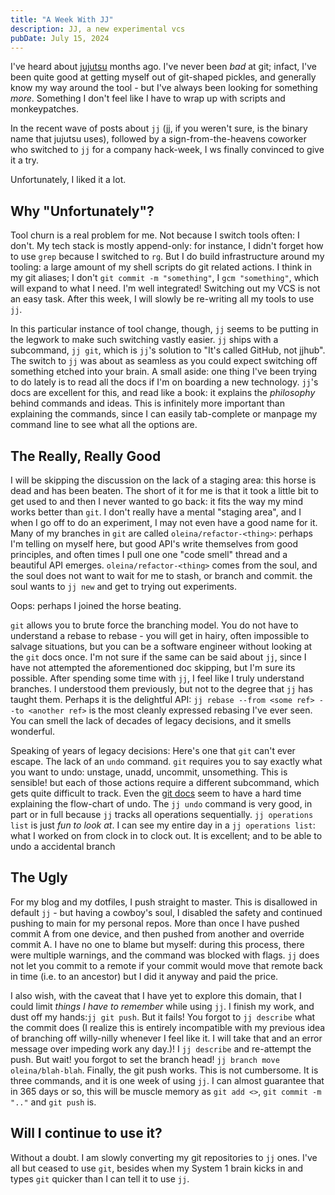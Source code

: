 ```yaml
---
title: "A Week With JJ"
description: JJ, a new experimental vcs
pubDate: July 15, 2024
---
```


I've heard about [jujutsu](https://github.com/martinvonz/jj) months ago. I've never been _bad_ at git; infact, I've been quite good at getting myself out of git-shaped pickles, and generally know my way around the tool - but I've always been looking for something _more_. Something I don't feel like I have to wrap up with scripts and monkeypatches.

In the recent wave of posts about `jj` (jj, if you weren't sure, is the binary name that jujutsu uses), followed by a sign-from-the-heavens coworker who switched to `jj` for a company hack-week, I ws finally convinced to give it a try. 

Unfortunately, I liked it a lot.

## Why "Unfortunately"?

Tool churn is a real problem for me. Not because I switch tools often: I don't. My tech stack is mostly append-only: for instance, I didn't forget how to use `grep` because I switched to `rg`. But I do build infrastructure around my tooling: a large amount of my shell scripts do git related actions. I think in my git aliases; I don't `git commit -m "something"`, I `gcm "something"`, which will expand to what I need. I'm well integrated! Switching out my VCS is not an easy task. After this week, I will slowly be re-writing all my tools to use `jj`.

In this particular instance of tool change, though, `jj` seems to be putting in the legwork to make such switching vastly easier. `jj` ships with a subcommand, `jj git`, which is `jj`'s solution to "It's called GitHub, not jjhub". The switch to `jj` was about as seamless as you could expect switching off something etched into your brain. A small aside: one thing I've been trying to do lately is to read all the docs if I'm on boarding a new technology. `jj`'s docs are excellent for this, and read like a book: it explains the _philosophy_ behind commands and ideas. This is infinitely more important than explaining the commands, since I can easily tab-complete or manpage my command line to see what all the options are. 

## The Really, Really Good

I will be skipping the discussion on the lack of a staging area: this horse is dead and has been beaten. The short of it for me is that it took a little bit to get used to and then I never wanted to go back: it fits the way my mind works better than `git`. I don't really have a mental "staging area", and I when I go off to do an experiment, I may not even have a good name for it. Many of my branches in `git` are called `oleina/refactor-<thing>`: perhaps I'm telling on myself here, but good API's write themselves from good principles, and often times I pull one one "code smell" thread and a beautiful API emerges. `oleina/refactor-<thing>` comes from the soul, and the soul does not want to wait for me to stash, or branch and commit. the soul wants to `jj new` and get to trying out experiments. 

Oops: perhaps I joined the horse beating.

`git` allows you to brute force the branching model. You do not have to understand a rebase to rebase - you will get in hairy, often impossible to salvage situations, but you can be a software engineer without looking at the `git` docs once. I'm not sure if the same can be said about `jj`, since I have not attempted the aforementioned doc skipping, but I'm sure its possible. After spending some time with `jj`, I feel like I truly understand branches. I understood them previously, but not to the degree that `jj` has taught them. Perhaps it is the delightful API: `jj rebase --from <some ref> --to <another ref>` is the most cleanly expressed rebasing I've ever seen. You can smell the lack of decades of legacy decisions, and it smells wonderful.

Speaking of years of legacy decisions: Here's one that `git` can't ever escape. The lack of an `undo` command. `git` requires you to say exactly what you want to undo: unstage, unadd, uncommit, unsomething. This is sensible! but each of those actions require a different subcommand, which gets quite difficult to track. Even the [git docs](https://git-scm.com/book/en/v2/Git-Basics-Undoing-Things) seem to have a hard time explaining the flow-chart of undo. The `jj undo` command is very good, in part or in full because `jj` tracks all operations sequentially. `jj operations list` is just _fun to look at_. I can see my entire day in a `jj operations list`: what I worked on from clock in to clock out. It is excellent; and to be able to undo a accidental branch 

## The Ugly

For my blog and my dotfiles, I push straight to master. This is disallowed in default `jj` - but having a cowboy's soul, I disabled the safety and continued pushing to main for my personal repos. More than once I have pushed commit A from one device, and then pushed from another and override commit A. I have no one to blame but myself: during this process, there were multiple warnings, and the command was blocked with flags. `jj` does not let you commit to a remote if your commit would move that remote back in time (i.e. to an ancestor) but I did it anyway and paid the price.

I also wish, with the caveat that I have yet to explore this domain, that I could limit _things I have to remember_ while using `jj`. I finish my work, and dust off my hands:`jj git push`. But it fails! You forgot to `jj describe` what the commit does (I realize this is entirely incompatible with my previous idea of branching off willy-nilly whenever I feel like it. I will take that and an error message over impeding work any day.)! I `jj describe` and re-attempt the push. But wait! you forgot to set the branch head! `jj branch move oleina/blah-blah`. Finally, the git push works. This is not cumbersome. It is three commands, and it is one week of using `jj`. I can almost guarantee that in 365 days or so, this will be muscle memory as `git add <>`, `git commit -m ".."` and `git push` is. 

## Will I continue to use it?

Without a doubt. I am slowly converting my git repositories to `jj` ones. I've all but ceased to use `git`, besides when my System 1 brain kicks in and types `git` quicker than I can tell it to use `jj`.
